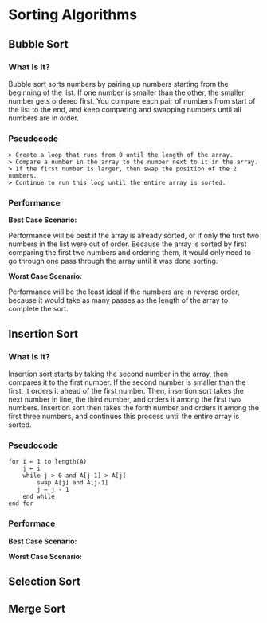 <!-- Create a README.md file and for each algorithm include the following:

* Explain to a five year old how the algorithm works (3-4 sentences max)
*Psuedo code for each sorting implementation
*In your own words, describe the performance of the alogirthm for the following cases:
    * Best case scenario
    * Worst case scenario -->

# Sorting Algorithms

## Bubble Sort

### What is it?
Bubble sort sorts numbers by pairing up numbers starting from the beginning of the list. If one number is smaller than the other, the smaller number gets ordered first. You compare each pair of numbers from start of the list to the end, and keep comparing and swapping numbers until all numbers are in order.

### Pseudocode
```
> Create a loop that runs from 0 until the length of the array.
> Compare a number in the array to the number next to it in the array.
> If the first number is larger, then swap the position of the 2 numbers.
> Continue to run this loop until the entire array is sorted.
```

### Performance
**Best Case Scenario:**

Performance will be best if the array is already sorted, or if only the first two numbers in the list were out of order.
Because the array is sorted by first comparing the first two numbers and ordering them, it would only need to go through one pass through the array until it was done sorting.

**Worst Case Scenario:**

Performance will be the least ideal if the numbers are in reverse order, because it would take as many passes as the length of the array to complete the sort.

## Insertion Sort

### What is it?
Insertion sort starts by taking the second number in the array, then compares it to the first number. If the second number is smaller than the first, it orders it ahead of the first number. Then, insertion sort takes the next number in line, the third number, and orders it among the first two numbers. Insertion sort then takes the forth number and orders it among the first three numbers, and continues this process until the entire array is sorted.

### Pseudocode

```
for i ← 1 to length(A)
    j ← i
    while j > 0 and A[j-1] > A[j]
        swap A[j] and A[j-1]
        j ← j - 1
    end while
end for
```

### Performace
**Best Case Scenario:**

**Worst Case Scenario:**


## Selection Sort

## Merge Sort
